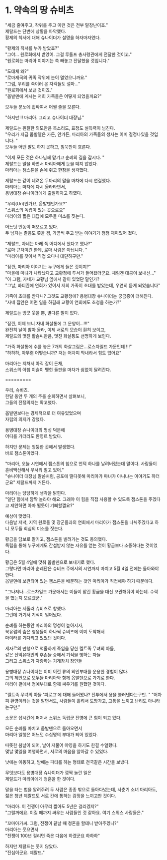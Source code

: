 # 1. 약속의 땅 슈비츠<br>


"세금 줄여주고, 작위를 주고 이런 것은 전부 말장난이죠."<br>
제랄드는 단번에 상황을 파악했다.<br>
황제의 칙서에 대해 슈나이더가 설명을 하자마자였다.<br>

"황제의 칙서를 누가 받았죠?"<br>
"그야... 원로회에서 받았어. 그걸 루돌프 총사령관에게 전달한 것이고."<br>
"원로회는 마리아 이야기는 쏙 빼놓고 전달했을 것입니다."<br>

"도대체 왜?"<br>
"로마제국의 귀족 작위에 눈이 멀었으니까요."<br>
"그럼, 우리를 죽이러 온 자객들도 설마..."<br>
"원로회에서 보낸 것이죠."<br>
"옵발덴에 계시는 저희 가족들은 어떻게 되었을까요?"<br>

모두들 분노에 휩싸여서 어쩔 줄을 모른다.<br>

"하지만 !! 마리아. 그리고 슈나이더 대장님."<br>

제랄드는 훤칠한 외모만큼 목소리도, 표정도 설득력이 넘친다.<br>
"우리가 지급 옵발델은 가든, 안가든, 마리아의 가족들의 생사는 이미 결정나있을 것입니다. "<br>
모두들 어떤 말도 하지 못하고, 침묵만이 흐른다.<br>

"이제 모든 것은 하나님께 맡기고 순례의 길을 갑시다. "<br>
제랄드는 말을 하면서 마리아에게 눈을 떼지 않았다.<br>
마리아는 잼스톤을 손에 쥐고 한참을 생각했다.<br>

제랄드는 같이 데려온 두마리의 말을 마차에 다시 연결했다.<br>
마리아는 마차에 다시 올라타면서,<br>
용병대장 슈나이더에게 출발하자고 하였다.<br>

"우리(Uri)인가요, 옵발덴인가요?"<br>
"스위스의 독립이 있는 곳으로요"<br>
마리아의 짧은 대답에 모두들 미소를 짓는다.<br>

어느덧 먼동이 떠오르고 있다.<br>
두 남자는 졸음도 쫒을 겸, 가끔씩 주고 받는 이야기가 점점 재미있어 졌다.<br>

"제랄드, 자네는 아래 쪽 어디에서 왔다고 했나?"<br>
"로마 근처이긴 한데, 로마 사람은 아닙니다. "<br>
"마리아를 찾아서 직접 오다니 대단하구만."<br>

"잠깐, 마리아 이야기는 누구에게 들은 것이지?"<br>
"마을에 마녀가 나타났다고 교황청에 투서가 들어왔더군요. 체링겐 대공이 보내신..."<br>
"아 그럼, 자네가 교황님 옆에서 같이 있었단 말인가?<br>
"그날, 바티칸에 연회가 있어서 저희 가족이 초대를 받았는데, 우연히 듣게 되었습니다"<br>

가족이 초대를 받다니? 그것도 교황청에? 용병대장 슈나이더는 궁금증이 더해진다.<br>
"자네 집안은 어떤 일을 하길래 교황이 연회에도 초청을 하는가?"<br>

제랄드는 빙긋 웃을 뿐, 별다른 말이 없다.<br>

"잠깐, 이제 보니 자네 화살통에 그 문양이...!!!"<br>
완전히 날이 밝아 올라, 이제 서로의 모습이 훤히 보이고,<br>
제랄드의 멋진 활솜씨만큼, 멋진 화살통도 선명하게 보인다.<br>

"가죽 화살통에 수를 놓은 7개의 화살그림은...로스차일드 가문인데 !!!"<br>
"하하하, 아무렴 어떻습니까? 저는 어차피 막내라서 힘도 없어요"<br>

마리아는 지쳐서 아직 잠이 든채,<br>
스위스의 아침 이슬이 맺힌 들판을 마차가 쉼없이 달려간다.<br>

=========

우리, 슈비츠.<br>
한달 동안 두 개의 주를 순회하면서 살펴보니,<br>
그들의 전쟁의지는 확고했다.<br>

옵발덴보다는 경제적으로 더 여유있었으며<br>
자립의 의지가 강했다.<br>

용병대장 슈나이더의 명성 덕분에<br>
어디를 가더라도 환영르 받았다.<br>

하지만 문제는 엉뚱한 곳에서 발생했다.<br>
바로 잼스톤이었다.<br>

"마리아, 오늘 시연에서 잼스톤의 힘으로 언덕 하나를 날려버렸는데 말이다. 사람들이 혼비백산해서 무서워 떨고 있어."<br>
"슈나이더 대장님 말씀처럼, 공포에 떨다못해 마리아가 마녀가 아니냐는 이야기도 하더군요"
제랄드까지 거든다.<br>

마리아는 당당하게 생각을 밝힌다.<br>
"일단 힘에서 깜짝 놀라야 해요. 그래야 이 힘을 직접 사용할 수 있도록 잼스톤을 주겠다고 제안하면 아마 뛸듯이 기뻐할껄요?"<br>

예상이 맞았다.<br>
다음날 저녁, 지역 원로들 및 장군들과의 연회에서 마리아가 잼스톤을 나눠주겠다고 하니 모두들 회심의 미소를 짓는다.<br>

황금을 담보로 맡기고, 잼스톤을 빌려가는 것도 동의했다. <br>
독립을 통해 누구에게도 간섭받지 않는 자유를 얻는 것이 황금보다 소중하다는 것이었다. <br>

황금은 5월 4일에 맞춰 옵발덴으로 보내기로 했다. <br>
그렇다면 마리아 순례단은 슈비츠 주에서의 시연까지 마치고 5월 4일 전에는 돌아와야 한다. <br>
옵발덴에 보관되어 있는 잼스톤을 배분하는 것인 마리아가 직접해야 하기 때문에다. <br>

"그나저나...로스차일드 가문애서는 이들이 맡긴 황금을 대신 보관해줘야 하는데. 수락을 했는지 모르겠군."<br>

마리아는 서둘러 슈비츠로 향했다. <br>
그런데 거기서 기적이 일어났다. <br>

순례를 하는동안 마리아의 명성이 높아지자, <br>
북유럽의 숨은 영웅들이 하나씩 슈비츠에 이미 도착해서 <br>
마이라를 기다리고 있었던 것이다. <br>

세자르의 만행으로 억울하게 죽임을 당한 켈트족 무녀의 아들, <br>
같은 산악유대인의 후손들 중에서 기적을 행하는 자들<br>
그리고 스위스가 자랑하는 기계장치 장인들<br>

용병대장 슈나이더는 이미 이런 류의 외인부대를 운용한 경험이 많다. <br>
그의 제안으로 모두들 마리아와 함께 옵발덴으로 가기로 한다. <br>
마리아 곁에서 정예부대로 함께 싸우기를 원했던 것이다. <br>

"켈트족 무녀의 아들 '피로그'에 대해 들어봤나? 전투에서 용을 불러낸다는구만. "
"어차피 환영이라는 것을 알면서도, 사람들이 홀려서 도망가고, 고통을 느끼고 난리도 아니라는구만."<br>

소문은 삽시간에 퍼져서 스위스 독립군 진영에 큰 힘이 되고 있다. <br>

모든 순례를 마치고 옵발덴으로 돌아오면서<br>
마리아 일행은 어느덧 수십명의 부대가 되어 있었다. <br>

따뜻한 봄날이 되어, 날이 저물어 야영을 하기도 한결 수얼했다. <br>
몇날 몇일을 여행하면서, 서로의 마음을 알아갈 수 있었다. <br>

낮에는 이동하고, 밤에는 파티를 하는 형태로 천국같은 시간을 보냈다. <br>

무엇보다도 용병대장 슈나이더가 깜짝 놀란 일은 <br>
제랄드가 마리아에게 청혼을 한 것이다. <br>

말을 타는 법을 알려주려 두 사람은 종종 밖으로 돌아다녔는데, 사춘기 소녀 마리아도, 젊은 청년 제랄드도 서로 간에 통하는 감정을 느끼고만 것이다. <br>

"마리아. 이 전쟁이 아무리 짧아도 5년은 걸리겠지?"<br>
"그럴꺼에요. 이길 때까지 싸우는 사람들인 것 같아요. 여기 스위스 사람들은."<br>

"꼬마아가씨. 그럼, 전쟁이 끝날 때 청혼을 할테니 받아주겠니?"<br>
마리아는 웃으면서 <br>
"전쟁이 100년 걸리면 죽은 다음에 하겠군요 하하하"<br>

하지만 제랄드는 웃지 않았다. <br>
"진심이군요. 제랄드."<br>